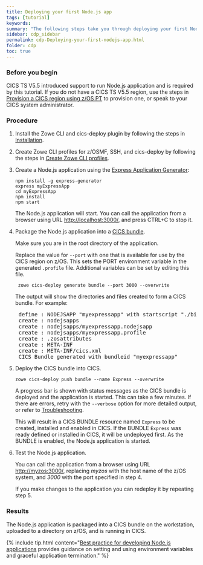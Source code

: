 ```yaml
---
title: Deploying your first Node.js app
tags: [tutorial]
keywords:
summary: "The following steps take you through deploying your first Node.js application to CICS using the Express Application Generator."
sidebar: cdp_sidebar
permalink: cdp-Deploying-your-first-nodejs-app.html
folder: cdp
toc: true
---
```


### Before you begin

CICS TS V5.5 introduced support to run Node.js application and is required by this tutorial. If you do not have a CICS TS V5.5 region, use the steps in [Provision a CICS region using z/OS PT](cdp-Provision-a-CICS-region-using-zospt) to provision one, or speak to your CICS system administrator.

### Procedure

1. Install the Zowe CLI and cics-deploy plugin by following the steps in [Installation](cdp-Installation).

2. Create Zowe CLI profiles for z/OSMF, SSH, and cics-deploy by following the steps in [Create Zowe CLI profiles](cdp-Create-Zowe-CLI-profiles).

3. Create a Node.js application using the [Express Application Generator](https://expressjs.com/en/starter/generator.html):

   ```console
   npm install -g express-generator
   express myExpressApp
   cd myExpressApp
   npm install
   npm start
   ```

   The Node.js application will start. You can call the application from a browser using URL [http://localhost:3000/](http://localhost:3000/), and press CTRL+C to stop it.

4. Package the Node.js application into a [CICS bundle](cdp-cics-bundles).

    Make sure you are in the root directory of the application.

    Replace the value for `--port` with one that is available for use by the CICS region on z/OS. This sets the PORT environment variable in the generated `.profile` file. Additional variables can be set by editing this file.

   ```console
    zowe cics-deploy generate bundle --port 3000 --overwrite
   ```

    The output will show the directories and files created to form a CICS bundle. For example:

    <pre class="messageText">
    define : NODEJSAPP "myexpressapp" with startscript "./bin/www"
    create : nodejsapps
    create : nodejsapps/myexpressapp.nodejsapp
    create : nodejsapps/myexpressapp.profile
    create : .zosattributes
    create : META-INF
    create : META-INF/cics.xml
    CICS Bundle generated with bundleid "myexpressapp"</pre>

5. Deploy the CICS bundle into CICS.

    ```console
    zowe cics-deploy push bundle --name Express --overwrite
    ```

    A progress bar is shown with status messages as the CICS bundle is deployed and the application is started. This can take a few minutes. If there are errors, retry with the `--verbose` option for more detailed output, or refer to [Troubleshooting](cdp-Troubleshooting-General).

    This will result in a CICS BUNDLE resource named `Express` to be created, installed and enabled in CICS. If the BUNDLE `Express` was ready defined or installed in CICS, it will be undeployed first. As the BUNDLE is enabled, the Node.js application is started.

6. Test the Node.js application.

    You can call the application from a browser using URL [http://myzos:3000/](http://myzos:3000/), replacing _myzos_ with the host name of the z/OS system, and _3000_ with the port specified in step 4.

    If you make changes to the application you can redeploy it by repeating step 5.

### Results

The Node.js application is packaged into a CICS bundle on the workstation, uploaded to a directory on z/OS, and is running in CICS.

{% include tip.html content="[Best practice for developing Node.js applications](https://www.ibm.com/support/knowledgecenter/SSGMCP_5.5.0/applications/developing/node/best-practice.html) provides guidance on setting and using environment variables and graceful application termination." %}